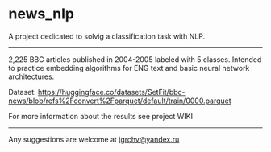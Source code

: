# news_nlp

A project dedicated to solvig a classification task with NLP.

---

2,225 BBC articles published in 2004-2005 labeled with 5 classes. Intended to practice embedding algorithms for ENG text and basic neural network architectures.

Dataset: https://huggingface.co/datasets/SetFit/bbc-news/blob/refs%2Fconvert%2Fparquet/default/train/0000.parquet

For more information about the results see project WIKI

---

Any suggestions are welcome at igrchv@yandex.ru
